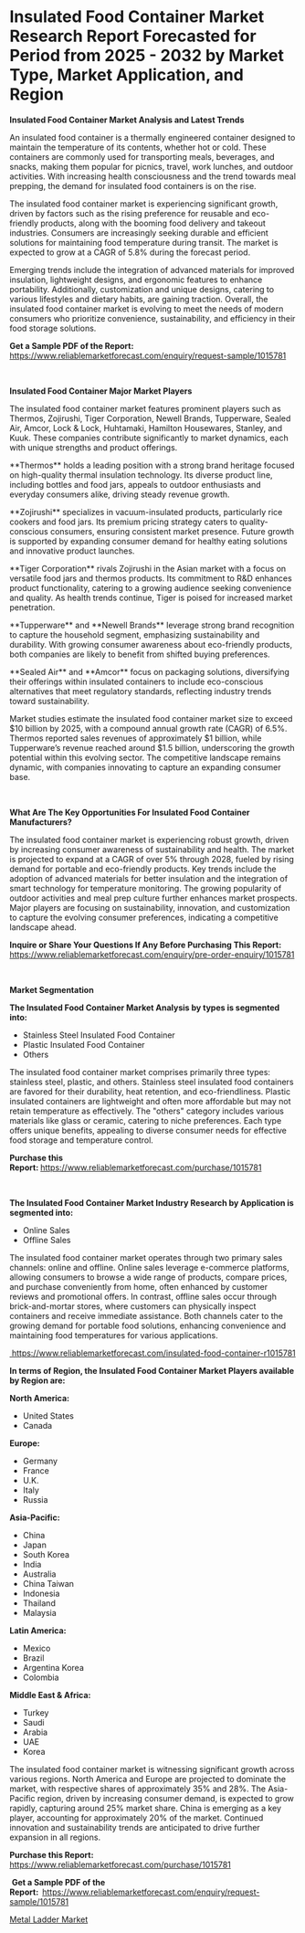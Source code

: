 <p><h1>Insulated Food Container Market Research Report Forecasted for Period from 2025 -  2032 by Market Type, Market Application, and Region</h1></p><p><strong>Insulated Food Container Market Analysis and Latest Trends</strong></p>
<p><p>An insulated food container is a thermally engineered container designed to maintain the temperature of its contents, whether hot or cold. These containers are commonly used for transporting meals, beverages, and snacks, making them popular for picnics, travel, work lunches, and outdoor activities. With increasing health consciousness and the trend towards meal prepping, the demand for insulated food containers is on the rise.</p><p>The insulated food container market is experiencing significant growth, driven by factors such as the rising preference for reusable and eco-friendly products, along with the booming food delivery and takeout industries. Consumers are increasingly seeking durable and efficient solutions for maintaining food temperature during transit. The market is expected to grow at a CAGR of 5.8% during the forecast period. </p><p>Emerging trends include the integration of advanced materials for improved insulation, lightweight designs, and ergonomic features to enhance portability. Additionally, customization and unique designs, catering to various lifestyles and dietary habits, are gaining traction. Overall, the insulated food container market is evolving to meet the needs of modern consumers who prioritize convenience, sustainability, and efficiency in their food storage solutions.</p></p>
<p><strong>Get a Sample PDF of the Report:&nbsp;</strong> <a href="https://www.reliablemarketforecast.com/enquiry/request-sample/1015781?utm_campaign=3208&utm_medium=2&utm_source=Github&utm_content=ia&utm_term=05042025&utm_id=insulated-food-container">https://www.reliablemarketforecast.com/enquiry/request-sample/1015781</a></p>
<p>&nbsp;</p>
<p><strong>Insulated Food Container Major Market Players</strong></p>
<p><p>The insulated food container market features prominent players such as Thermos, Zojirushi, Tiger Corporation, Newell Brands, Tupperware, Sealed Air, Amcor, Lock & Lock, Huhtamaki, Hamilton Housewares, Stanley, and Kuuk. These companies contribute significantly to market dynamics, each with unique strengths and product offerings.</p><p>**Thermos** holds a leading position with a strong brand heritage focused on high-quality thermal insulation technology. Its diverse product line, including bottles and food jars, appeals to outdoor enthusiasts and everyday consumers alike, driving steady revenue growth.</p><p>**Zojirushi** specializes in vacuum-insulated products, particularly rice cookers and food jars. Its premium pricing strategy caters to quality-conscious consumers, ensuring consistent market presence. Future growth is supported by expanding consumer demand for healthy eating solutions and innovative product launches.</p><p>**Tiger Corporation** rivals Zojirushi in the Asian market with a focus on versatile food jars and thermos products. Its commitment to R&D enhances product functionality, catering to a growing audience seeking convenience and quality. As health trends continue, Tiger is poised for increased market penetration.</p><p>**Tupperware** and **Newell Brands** leverage strong brand recognition to capture the household segment, emphasizing sustainability and durability. With growing consumer awareness about eco-friendly products, both companies are likely to benefit from shifted buying preferences.</p><p>**Sealed Air** and **Amcor** focus on packaging solutions, diversifying their offerings within insulated containers to include eco-conscious alternatives that meet regulatory standards, reflecting industry trends toward sustainability.</p><p>Market studies estimate the insulated food container market size to exceed $10 billion by 2025, with a compound annual growth rate (CAGR) of 6.5%. Thermos reported sales revenues of approximately $1 billion, while Tupperware’s revenue reached around $1.5 billion, underscoring the growth potential within this evolving sector. The competitive landscape remains dynamic, with companies innovating to capture an expanding consumer base.</p></p>
<p>&nbsp;</p>
<p><strong>What Are The Key Opportunities For Insulated Food Container Manufacturers?</strong></p>
<p><p>The insulated food container market is experiencing robust growth, driven by increasing consumer awareness of sustainability and health. The market is projected to expand at a CAGR of over 5% through 2028, fueled by rising demand for portable and eco-friendly products. Key trends include the adoption of advanced materials for better insulation and the integration of smart technology for temperature monitoring. The growing popularity of outdoor activities and meal prep culture further enhances market prospects. Major players are focusing on sustainability, innovation, and customization to capture the evolving consumer preferences, indicating a competitive landscape ahead.</p></p>
<p><strong>Inquire or Share Your Questions If Any Before Purchasing This Report:</strong> <a href="https://www.reliablemarketforecast.com/enquiry/pre-order-enquiry/1015781?utm_campaign=3208&utm_medium=2&utm_source=Github&utm_content=ia&utm_term=05042025&utm_id=insulated-food-container">https://www.reliablemarketforecast.com/enquiry/pre-order-enquiry/1015781</a></p>
<p>&nbsp;</p>
<p><strong>Market Segmentation</strong></p>
<p><strong>The Insulated Food Container Market Analysis by types is segmented into:</strong></p>
<p><ul><li>Stainless Steel Insulated Food Container</li><li>Plastic Insulated Food Container</li><li>Others</li></ul></p>
<p><p>The insulated food container market comprises primarily three types: stainless steel, plastic, and others. Stainless steel insulated food containers are favored for their durability, heat retention, and eco-friendliness. Plastic insulated containers are lightweight and often more affordable but may not retain temperature as effectively. The "others" category includes various materials like glass or ceramic, catering to niche preferences. Each type offers unique benefits, appealing to diverse consumer needs for effective food storage and temperature control.</p></p>
<p><strong>Purchase this Report:&nbsp;</strong><a href="https://www.reliablemarketforecast.com/purchase/1015781?utm_campaign=3208&utm_medium=2&utm_source=Github&utm_content=ia&utm_term=05042025&utm_id=insulated-food-container">https://www.reliablemarketforecast.com/purchase/1015781</a></p>
<p>&nbsp;</p>
<p><strong>The Insulated Food Container Market Industry Research by Application is segmented into:</strong></p>
<p><ul><li>Online Sales</li><li>Offline Sales</li></ul></p>
<p><p>The insulated food container market operates through two primary sales channels: online and offline. Online sales leverage e-commerce platforms, allowing consumers to browse a wide range of products, compare prices, and purchase conveniently from home, often enhanced by customer reviews and promotional offers. In contrast, offline sales occur through brick-and-mortar stores, where customers can physically inspect containers and receive immediate assistance. Both channels cater to the growing demand for portable food solutions, enhancing convenience and maintaining food temperatures for various applications.</p></p>
<p><a href="https://www.reliablemarketforecast.com/insulated-food-container-r1015781?utm_campaign=3208&utm_medium=2&utm_source=Github&utm_content=ia&utm_term=05042025&utm_id=insulated-food-container">&nbsp;https://www.reliablemarketforecast.com/insulated-food-container-r1015781</a></p>
<p><strong>In terms of Region, the Insulated Food Container Market Players available by Region are:</strong></p>
<p>
    <p> <strong> North America: </strong>
        <ul>
            <li>United States</li>
            <li>Canada</li>
        </ul>
        </p> 
    <p> <strong> Europe: </strong>
        <ul>
            <li>Germany</li>
            <li>France</li>
            <li>U.K.</li>
            <li>Italy</li>
            <li>Russia</li>
        </ul>
        </p> 
    <p> <strong> Asia-Pacific: </strong>
        <ul>
            <li>China</li>
            <li>Japan</li>
            <li>South Korea</li>
            <li>India</li>
            <li>Australia</li>
            <li>China Taiwan</li>
            <li>Indonesia</li>
            <li>Thailand</li>
            <li>Malaysia</li>
        </ul>
        </p> 
    <p> <strong> Latin America: </strong>
        <ul>
            <li>Mexico</li>
            <li>Brazil</li>
            <li>Argentina Korea</li>
            <li>Colombia</li>
        </ul>
        </p> 
    <p> <strong> Middle East & Africa: </strong>
        <ul>
            <li>Turkey</li>
            <li>Saudi</li>
            <li>Arabia</li>
            <li>UAE</li>
            <li>Korea</li>
        </ul>
    </p>
    </p>
<p><p>The insulated food container market is witnessing significant growth across various regions. North America and Europe are projected to dominate the market, with respective shares of approximately 35% and 28%. The Asia-Pacific region, driven by increasing consumer demand, is expected to grow rapidly, capturing around 25% market share. China is emerging as a key player, accounting for approximately 20% of the market. Continued innovation and sustainability trends are anticipated to drive further expansion in all regions.</p></p>
<p><strong>Purchase this Report: </strong><a href="https://www.reliablemarketforecast.com/purchase/1015781?utm_campaign=3208&utm_medium=2&utm_source=Github&utm_content=ia&utm_term=05042025&utm_id=insulated-food-container">https://www.reliablemarketforecast.com/purchase/1015781</a></p>
<p>&nbsp;<strong>Get a Sample PDF of the Report:&nbsp;&nbsp;</strong><a href="https://www.reliablemarketforecast.com/enquiry/request-sample/1015781?utm_campaign=3208&utm_medium=2&utm_source=Github&utm_content=ia&utm_term=05042025&utm_id=insulated-food-container">https://www.reliablemarketforecast.com/enquiry/request-sample/1015781</a></p>
<p><strong></strong></p>
<p><p><a href="https://github.com/shirlantosx7/Market-Research-Report-List-1/blob/main/metal-ladder-market.md?utm_campaign=3208&utm_medium=2&utm_source=Github&utm_content=ia&utm_term=05042025&utm_id=insulated-food-container">Metal Ladder Market</a></p></p>